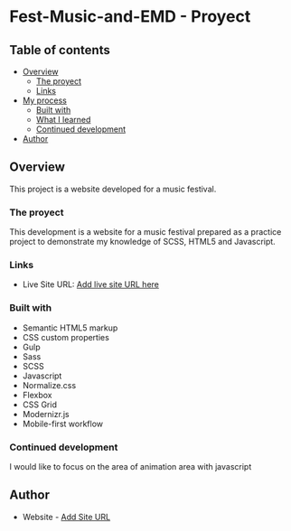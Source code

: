 # Fest-Music-and-EMD - Proyect 


## Table of contents

- [Overview](#overview)
  - [The proyect](#proyect)
  - [Links](#links)
- [My process](#my-process)
  - [Built with](#built-with)
  - [What I learned](#what-i-learned)
  - [Continued development](#continued-development)
- [Author](#author)




## Overview

This project is a website developed for a music festival.


### The proyect


This development is a website for a music festival prepared as a practice project to demonstrate my knowledge of SCSS, HTML5 and Javascript.


### Links

- Live Site URL: [Add live site URL here](https://festmusic.netlify.app/)


### Built with

- Semantic HTML5 markup
- CSS custom properties
- Gulp
- Sass
- SCSS
- Javascript
- Normalize.css
- Flexbox
- CSS Grid
- Modernizr.js
- Mobile-first workflow


### Continued development

I would like to focus on the area of animation area with javascript



## Author

- Website - [Add Site URL](https://festmusic.netlify.app/)
